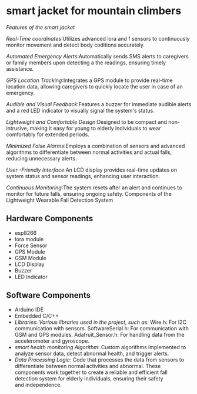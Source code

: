 # smart jacket for mountain climbers
*Features of the smart jacket*

*Real-Time coordinates*:Utilizes advanced lora and f sensors to continuously monitor movement and detect body coditions accurately.

*Automated Emergency Alerts*:Automatically sends SMS alerts to caregivers or family members upon detecting a the readings, ensuring timely assistance.

*GPS Location Tracking*:Integrates a GPS module to provide real-time location data, allowing caregivers to quickly locate the user in case of an emergency.

*Audible and Visual Feedback*:Features a buzzer for immediate audible alerts and a red LED indicator to visually signal the system's status.

*Lightweight and Comfortable Design*:Designed to be compact and non-intrusive, making it easy for young to elderly individuals to wear comfortably for extended periods.

*Minimized False Alarms*:Employs a combination of sensors and advanced algorithms to differentiate between normal activities and actual falls, reducing unnecessary
alerts.

*User -Friendly Interface*:An LCD display provides real-time updates on system status and sensor readings, enhancing user interaction.

*Continuous Monitoring*:The system resets after an alert and continues to monitor for future falls, ensuring ongoing safety.
Components of the Lightweight Wearable Fall Detection System

## Hardware Components
- esp8266
- lora module
- Force Sensor
- GPS Module
- GSM Module
- LCD Display
- Buzzer
- LED Indicator
## Software Components
- Arduino IDE
- Embedded C/C++
- *Libraries*:
*Various libraries used in the project, such as*:
Wire.h: For I2C communication with sensors.
SoftwareSerial.h: For communication with GSM and GPS modules.
Adafruit_Sensor.h: For handling data from the accelerometer and gyroscope.
- *smart health monitoring Algorithm*:
Custom algorithms implemented to analyze sensor data, detect abnormal health, and trigger alerts.
- *Data Processing Logic*:
Code that processes the data from sensors to differentiate between normal activities and abnormal.
These components work together to create a reliable and efficient fall detection system for elderly individuals, ensuring their safety and independence.
